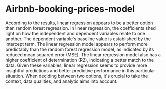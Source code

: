 # Airbnb-booking-prices-model
According to the results, linear regression appears to be a better option than random forest regression. 
In linear regression, the coefficients shed light on how the independent and dependent variables relate to one another. 
The dependent variable's baseline value is established by the intercept term. The linear regression model appears to perform more predictably than the random forest regression model, as indicated by its reduced mean squared error (MSE). 
The linear regression model also has a higher coefficient of determination (R2), indicating a better match to the data. 
Given these variables, linear regression seems to provide more insightful predictions and better predictive performance in this particular situation. 
When deciding between two options, it's crucial to take the context, data qualities, and analytic aims into account.
